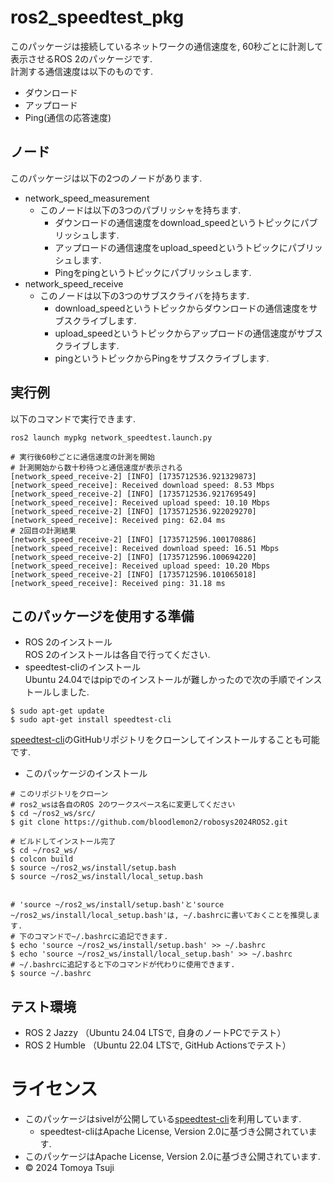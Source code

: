 # ros2_speedtest_pkg
このパッケージは接続しているネットワークの通信速度を, 60秒ごとに計測して表示させるROS 2のパッケージです.  
計測する通信速度は以下のものです.
- ダウンロード
- アップロード
- Ping(通信の応答速度)
## ノード
このパッケージは以下の2つのノードがあります.
- network_speed_measurement
    - このノードは以下の3つのパブリッシャを持ちます.
        - ダウンロードの通信速度をdownload_speedというトピックにパブリッシュします.
        - アップロードの通信速度をupload_speedというトピックにパブリッシュします.
        - Pingをpingというトピックにパブリッシュします.
- network_speed_receive
    - このノードは以下の3つのサブスクライバを持ちます.
        - download_speedというトピックからダウンロードの通信速度をサブスクライブします.
        - upload_speedというトピックからアップロードの通信速度がサブスクライブします.
        - pingというトピックからPingをサブスクライブします.
## 実行例
以下のコマンドで実行できます.
```
ros2 launch mypkg network_speedtest.launch.py
```
```
# 実行後60秒ごとに通信速度の計測を開始
# 計測開始から数十秒待つと通信速度が表示される
[network_speed_receive-2] [INFO] [1735712536.921329873] [network_speed_receive]: Received download speed: 8.53 Mbps
[network_speed_receive-2] [INFO] [1735712536.921769549] [network_speed_receive]: Received upload speed: 10.10 Mbps
[network_speed_receive-2] [INFO] [1735712536.922029270] [network_speed_receive]: Received ping: 62.04 ms
# 2回目の計測結果
[network_speed_receive-2] [INFO] [1735712596.100170886] [network_speed_receive]: Received download speed: 16.51 Mbps
[network_speed_receive-2] [INFO] [1735712596.100694220] [network_speed_receive]: Received upload speed: 10.20 Mbps
[network_speed_receive-2] [INFO] [1735712596.101065018] [network_speed_receive]: Received ping: 31.18 ms
```
## このパッケージを使用する準備
- ROS 2のインストール  
ROS 2のインストールは各自で行ってください.
- speedtest-cliのインストール  
Ubuntu 24.04ではpipでのインストールが難しかったので次の手順でインストールしました.
```
$ sudo apt-get update
$ sudo apt-get install speedtest-cli
```
[speedtest-cli](https://github.com/sivel/speedtest-cli/?tab=readme-ov-file)のGitHubリポジトリをクローンしてインストールすることも可能です.
- このパッケージのインストール
```
# このリポジトリをクローン
# ros2_wsは各自のROS 2のワークスペース名に変更してください
$ cd ~/ros2_ws/src/
$ git clone https://github.com/bloodlemon2/robosys2024ROS2.git

# ビルドしてインストール完了
$ cd ~/ros2_ws/
$ colcon build
$ source ~/ros2_ws/install/setup.bash
$ source ~/ros2_ws/install/local_setup.bash


# 'source ~/ros2_ws/install/setup.bash'と'source ~/ros2_ws/install/local_setup.bash'は, ~/.bashrcに書いておくことを推奨します.   
# 下のコマンドで~/.bashrcに追記できます.  
$ echo 'source ~/ros2_ws/install/setup.bash' >> ~/.bashrc
$ echo 'source ~/ros2_ws/install/local_setup.bash' >> ~/.bashrc
# ~/.bashrcに追記すると下のコマンドが代わりに使用できます.
$ source ~/.bashrc
```
## テスト環境
- ROS 2 Jazzy （Ubuntu 24.04 LTSで, 自身のノートPCでテスト）
- ROS 2 Humble （Ubuntu 22.04 LTSで, GitHub Actionsでテスト）
# ライセンス
- このパッケージはsivelが公開している[speedtest-cli](https://github.com/sivel/speedtest-cli/?tab=readme-ov-file)を利用しています.
    - speedtest-cliはApache License, Version 2.0に基づき公開されています.
- このパッケージはApache License, Version 2.0に基づき公開されています.
- © 2024 Tomoya Tsuji
